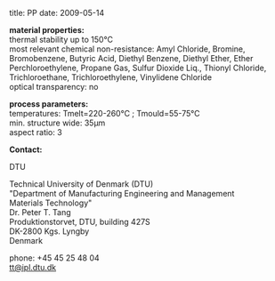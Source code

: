 title: PP
date: 2009-05-14  

__material properties:__  	
thermal stability up to	150°C  
most relevant chemical non-resistance:	Amyl Chloride, Bromine, Bromobenzene, Butyric Acid, Diethyl Benzene, Diethyl Ether, Ether Perchloroethylene, Propane Gas, Sulfur Dioxide Liq., Thionyl Chloride, Trichloroethane, Trichloroethylene, Vinylidene Chloride  
optical transparency:	no


	
__process parameters:__	 
temperatures:	Tmelt=220-260°C ; Tmould=55-75°C    
min. structure wide:	35µm  
aspect ratio:	3
<!--break-->
__Contact:__

DTU

Technical University of Denmark (DTU)  
"Department of Manufacturing Engineering and Management  
Materials Technology"  
Dr. Peter T. Tang  
Produktionstorvet, DTU, building 427S  
DK-2800 Kgs. Lyngby  
Denmark

phone: +45 45 25 48 04  
tt@ipl.dtu.dk